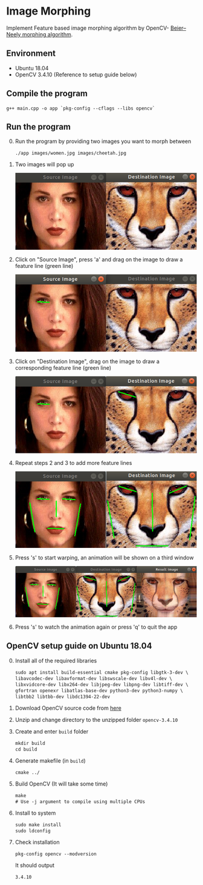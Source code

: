 # Image Morphing 

Implement Feature based image morphing algorithm by OpenCV- [Beier–Neely morphing algorithm](https://en.wikipedia.org/wiki/Beier%E2%80%93Neely_morphing_algorithm).

## Environment

* Ubuntu 18.04
* OpenCV 3.4.10 (Reference to setup guide below)

## Compile the program

```
g++ main.cpp -o app `pkg-config --cflags --libs opencv`
```

## Run the program

0. Run the program by providing two images you want to morph between

    ```
    ./app images/women.jpg images/cheetah.jpg
    ```

1. Two images will pop up
   
   ![](assets/1.png)

2. Click on "Source Image", press 'a' and drag on the image to draw a feature line (green line)

    ![](assets/2.png)

3. Click on "Destination Image", drag on the image to draw a corresponding feature line (green line)

    ![](assets/3.png)

4. Repeat steps 2 and 3 to add more feature lines
   
    ![](assets/4.png)

5. Press 's' to start warping, an animation will be shown on a third window
   
    ![](assets/5.png)

6. Press 's' to watch the animation again or press 'q' to quit the app


## OpenCV setup guide on Ubuntu 18.04

0. Install all of the required libraries
   
    ```
    sudo apt install build-essential cmake pkg-config libgtk-3-dev \
    libavcodec-dev libavformat-dev libswscale-dev libv4l-dev \
    libxvidcore-dev libx264-dev libjpeg-dev libpng-dev libtiff-dev \
    gfortran openexr libatlas-base-dev python3-dev python3-numpy \
    libtbb2 libtbb-dev libdc1394-22-dev
    ```

1. Download OpenCV source code from [here](https://codeload.github.com/opencv/opencv/zip/3.4.10)

2. Unzip and change directory to the unzipped folder ```opencv-3.4.10```

3. Create and enter ```build``` folder

    ```
    mkdir build
    cd build
    ```

4. Generate makefile (in ```build```)

    ```
    cmake ../
    ```

5. Build OpenCV (It will take some time)

    ```
    make
    # Use -j argument to compile using multiple CPUs
    ```

6. Install to system

    ```
    sudo make install
    sudo ldconfig
    ```

7. Check installation

    ```
    pkg-config opencv --modversion
    ```

    It should output
    ```
    3.4.10
    ```